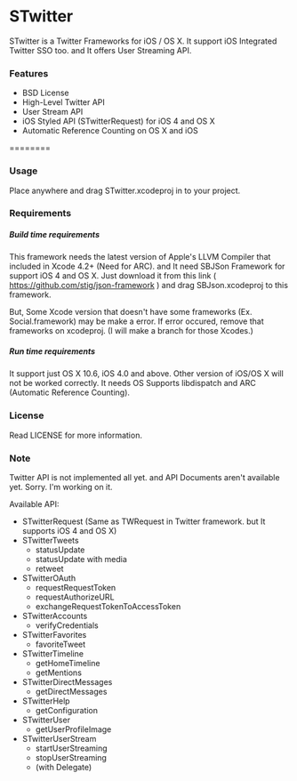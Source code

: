 # STwitter #

STwitter is a Twitter Frameworks for iOS / OS X. It support iOS Integrated Twitter SSO too. and It offers User Streaming API.

### Features ###
- BSD License
- High-Level Twitter API
- User Stream API
- iOS Styled API (STwitterRequest) for iOS 4 and OS X
- Automatic Reference Counting on OS X and iOS

========

### Usage ###

Place anywhere and drag STwitter.xcodeproj in to your project.

### Requirements ###

##### Build time requirements ####

This framework needs the latest version of Apple's LLVM Compiler that included in Xcode 4.2+ (Need for ARC).
and It need SBJSon Framework for support iOS 4 and OS X. Just download it from this link ( https://github.com/stig/json-framework ) and drag SBJson.xcodeproj to this framework.

But, Some Xcode version that doesn't have some frameworks (Ex. Social.framework) may be make a error. If error occured, remove that frameworks on xcodeproj. (I will make a branch for those Xcodes.)

##### Run time requirements ####

It support just OS X 10.6, iOS 4.0 and above. Other version of iOS/OS X will not be worked correctly. It needs OS Supports libdispatch and ARC (Automatic Reference Counting).

### License ###

Read LICENSE for more information.

### Note ###

Twitter API is not implemented all yet. and API Documents aren't available yet. Sorry. I'm working on it.

Available API:

* STwitterRequest (Same as TWRequest in Twitter framework. but It supports iOS 4 and OS X)
* STwitterTweets
	* statusUpdate
	* statusUpdate with media
	* retweet
* STwitterOAuth
	* requestRequestToken
	* requestAuthorizeURL
	* exchangeRequestTokenToAccessToken
* STwitterAccounts
	* verifyCredentials
* STwitterFavorites
	* favoriteTweet
* STwitterTimeline
	* getHomeTimeline
	* getMentions
* STwitterDirectMessages
	* getDirectMessages
* STwitterHelp
	* getConfiguration
* STwitterUser
	* getUserProfileImage
* STwitterUserStream
	* startUserStreaming
	* stopUserStreaming
	* (with Delegate)